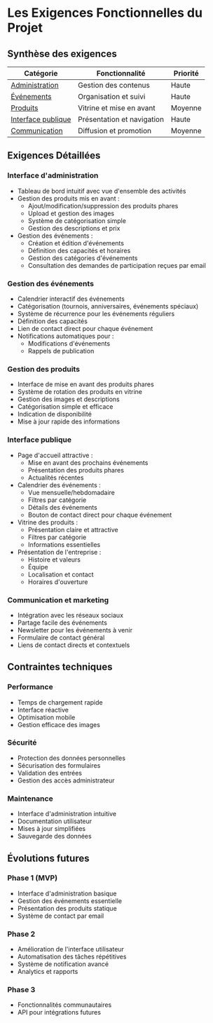 # Les Exigences Fonctionnelles du Projet

## Synthèse des exigences  

| Catégorie | Fonctionnalité | Priorité |  
|-----------|---------------|---------|  
| [Administration](#interface-dadministration) | Gestion des contenus | Haute |  
| [Événements](#gestion-des-événements) | Organisation et suivi | Haute |  
| [Produits](#gestion-des-produits) | Vitrine et mise en avant | Moyenne |  
| [Interface publique](#interface-publique) | Présentation et navigation | Haute |  
| [Communication](#communication-et-marketing) | Diffusion et promotion | Moyenne |  

## Exigences Détaillées

### Interface d'administration
- Tableau de bord intuitif avec vue d'ensemble des activités
- Gestion des produits mis en avant :
  - Ajout/modification/suppression des produits phares
  - Upload et gestion des images
  - Système de catégorisation simple
  - Gestion des descriptions et prix
- Gestion des événements :
  - Création et édition d'événements
  - Définition des capacités et horaires
  - Gestion des catégories d'événements
  - Consultation des demandes de participation reçues par email

### Gestion des événements
- Calendrier interactif des événements
- Catégorisation (tournois, anniversaires, événements spéciaux)
- Système de récurrence pour les événements réguliers
- Définition des capacités
- Lien de contact direct pour chaque événement
- Notifications automatiques pour :
  - Modifications d'événements
  - Rappels de publication

### Gestion des produits
- Interface de mise en avant des produits phares
- Système de rotation des produits en vitrine
- Gestion des images et descriptions
- Catégorisation simple et efficace
- Indication de disponibilité
- Mise à jour rapide des informations

### Interface publique
- Page d'accueil attractive :
  - Mise en avant des prochains événements
  - Présentation des produits phares
  - Actualités récentes
- Calendrier des événements :
  - Vue mensuelle/hebdomadaire
  - Filtres par catégorie
  - Détails des événements
  - Bouton de contact direct pour chaque événement
- Vitrine des produits :
  - Présentation claire et attractive
  - Filtres par catégorie
  - Informations essentielles
- Présentation de l'entreprise :
  - Histoire et valeurs
  - Équipe
  - Localisation et contact
  - Horaires d'ouverture

### Communication et marketing
- Intégration avec les réseaux sociaux
- Partage facile des événements
- Newsletter pour les événements à venir
- Formulaire de contact général
- Liens de contact directs et contextuels

## Contraintes techniques

### Performance
- Temps de chargement rapide
- Interface réactive
- Optimisation mobile
- Gestion efficace des images

### Sécurité
- Protection des données personnelles
- Sécurisation des formulaires
- Validation des entrées
- Gestion des accès administrateur

### Maintenance
- Interface d'administration intuitive
- Documentation utilisateur
- Mises à jour simplifiées
- Sauvegarde des données

## Évolutions futures

### Phase 1 (MVP)
- Interface d'administration basique
- Gestion des événements essentielle
- Présentation des produits statique
- Système de contact par email

### Phase 2
- Amélioration de l'interface utilisateur
- Automatisation des tâches répétitives
- Système de notification avancé
- Analytics et rapports

### Phase 3
- Fonctionnalités communautaires
- API pour intégrations futures

